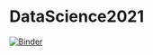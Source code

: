 # DataScience2021

[![Binder](https://mybinder.org/badge_logo.svg)](https://mybinder.org/v2/gh/ShaiAharon/DataScience2021/tree/master/HEAD/?urlpath=lab)
